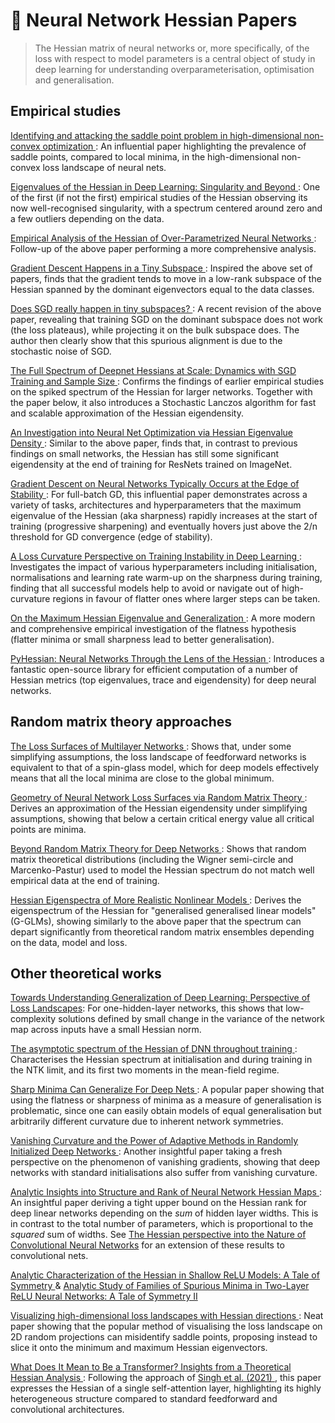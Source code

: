 # 📑 Neural Network Hessian Papers
> The Hessian matrix of neural networks or, more specifically, of the loss with 
> respect to model parameters is a central object of study in deep learning for 
> understanding overparameterisation, optimisation and generalisation.


## Empirical studies
[Identifying and attacking the saddle point problem in high-dimensional non-convex optimization
](https://proceedings.neurips.cc/paper/2014/hash/17e23e50bedc63b4095e3d8204ce063b-Abstract.html):
An influential paper highlighting the prevalence of saddle points, compared to 
local minima, in the high-dimensional non-convex loss landscape of neural nets.

[Eigenvalues of the Hessian in Deep Learning: Singularity and Beyond
](https://arxiv.org/abs/1611.07476): 
One of the first (if not the first) empirical studies of the Hessian observing
its now well-recognised singularity, with a spectrum centered around zero and 
a few outliers depending on the data.

[Empirical Analysis of the Hessian of Over-Parametrized Neural Networks
](https://arxiv.org/abs/1706.04454): Follow-up of the above paper performing
a more comprehensive analysis.

[Gradient Descent Happens in a Tiny Subspace
](https://arxiv.org/abs/1812.04754): Inspired the above set of papers, finds 
that the gradient tends to move in a low-rank subspace of the Hessian spanned 
by the dominant eigenvectors equal to the data classes.

[Does SGD really happen in tiny subspaces?
](https://arxiv.org/abs/2405.16002): A recent revision of the above paper, 
revealing that training SGD on the dominant subspace does not work (the loss 
plateaus), while projecting it on the bulk subspace does. The author then 
clearly show that this spurious alignment is due to the stochastic noise of SGD.

[The Full Spectrum of Deepnet Hessians at Scale: Dynamics with SGD Training and Sample Size
](https://arxiv.org/abs/1811.07062): Confirms the findings of earlier empirical
studies on the spiked spectrum of the Hessian for larger networks. Together with
the paper below, it also introduces a Stochastic Lanczos algorithm for fast and 
scalable approximation of the Hessian eigendensity.

[An Investigation into Neural Net Optimization via Hessian Eigenvalue Density
](https://proceedings.mlr.press/v97/ghorbani19b): Similar to the above paper, 
finds that, in contrast to previous findings on small networks, the Hessian has 
still some significant eigendensity at the end of training for ResNets trained 
on ImageNet.

[Gradient Descent on Neural Networks Typically Occurs at the Edge of Stability
](https://arxiv.org/abs/2103.00065): For full-batch GD, this influential paper 
demonstrates across a variety of tasks, architectures and hyperparameters that 
the maximum eigenvalue of the Hessian (aka sharpness) rapidly increases at the
start of training (progressive sharpening) and eventually hovers just above the 
2/n threshold for GD convergence (edge of stability).

[A Loss Curvature Perspective on Training Instability in Deep Learning
](https://arxiv.org/abs/2110.04369): Investigates the impact of various
hyperparameters including initialisation, normalisations and learning rate 
warm-up on the sharpness during training, finding that all successful models 
help to avoid or navigate out of high-curvature regions in favour of flatter
ones where larger steps can be taken.

[On the Maximum Hessian Eigenvalue and Generalization
](https://proceedings.mlr.press/v187/kaur23a): A more modern and comprehensive 
empirical investigation of the flatness hypothesis (flatter minima or small
sharpness lead to better generalisation).

[PyHessian: Neural Networks Through the Lens of the Hessian
](https://ieeexplore.ieee.org/abstract/document/9378171?casa_token=yc32YU5jxsAAAAAA:v8JayGnZugoYAz1oRlQxQZlEq1pJgVnc_RhLeP32WGPaC9IeNDFfskQ-x06QYClBzHjw3Bb7):
Introduces a fantastic open-source library for efficient computation of a 
number of Hessian metrics (top eigenvalues, trace and eigendensity) for deep 
neural networks.


## Random matrix theory approaches

[The Loss Surfaces of Multilayer Networks
](https://proceedings.mlr.press/v38/choromanska15.html): Shows that, under 
some simplifying assumptions, the loss landscape of feedforward networks is
equivalent to that of a spin-glass model, which for deep models effectively 
means that all the local minima are close to the global minimum.

[Geometry of Neural Network Loss Surfaces via Random Matrix Theory
](https://proceedings.mlr.press/v70/pennington17a.html): Derives an 
approximation of the Hessian eigendensity under simplifying assumptions, 
showing that below a certain critical energy value all critical points are 
minima.

[Beyond Random Matrix Theory for Deep Networks
](https://arxiv.org/abs/2006.07721): Shows that random matrix theoretical 
distributions (including the Wigner semi-circle and Marcenko-Pastur) used to 
model the Hessian spectrum do not match well empirical data at the end of 
training.

[Hessian Eigenspectra of More Realistic Nonlinear Models
](https://proceedings.neurips.cc/paper/2021/hash/a7d8ae4569120b5bec12e7b6e9648b86-Abstract.html):
Derives the eigenspectrum of the Hessian for "generalised generalised linear 
models" (G-GLMs), showing similarly to the above paper that the spectrum can 
depart significantly from theoretical random matrix ensembles depending on the 
data, model and loss.

## Other theoretical works

[Towards Understanding Generalization of Deep
Learning: Perspective of Loss Landscapes](https://arxiv.org/abs/1706.10239):
For one-hidden-layer networks, this shows that low-complexity solutions defined
by small change in the variance of the network map across inputs have a small 
Hessian norm.

[The asymptotic spectrum of the Hessian of DNN throughout training
](https://arxiv.org/abs/1910.02875): Characterises the Hessian spectrum at
initialisation and during training in the NTK limit, and its first two 
moments in the mean-field regime.

[Sharp Minima Can Generalize For Deep Nets
](https://proceedings.mlr.press/v70/dinh17b): A popular paper showing that 
using the flatness or sharpness of minima as a measure of generalisation is 
problematic, since one can easily obtain models of equal generalisation but 
arbitrarily different curvature due to inherent network symmetries.

[Vanishing Curvature and the Power of Adaptive Methods in Randomly Initialized Deep Networks
](https://arxiv.org/abs/2106.03763): Another insightful paper taking a fresh
perspective on the phenomenon of vanishing gradients, showing that deep 
networks with standard initialisations also suffer from vanishing curvature.

[Analytic Insights into Structure and Rank of Neural Network Hessian Maps
](https://proceedings.neurips.cc/paper/2021/hash/c900ced7451da79502d29aa37ebb7b60-Abstract.html):
An insightful paper deriving a tight upper bound on the Hessian rank for deep
linear networks depending on the *sum* of hidden layer widths. This is in 
contrast to the total number of parameters, which is proportional to the
*squared* sum of widths. See [The Hessian perspective into the Nature of 
Convolutional Neural Networks](https://arxiv.org/abs/2305.09088) for an
extension of these results to convolutional nets.

[Analytic Characterization of the Hessian in Shallow ReLU Models: A Tale of Symmetry
](https://proceedings.neurips.cc/paper/2020/hash/3a61ed715ee66c48bacf237fa7bb5289-Abstract.html) & 
[Analytic Study of Families of Spurious Minima in Two-Layer ReLU Neural Networks: A Tale of Symmetry II
](https://proceedings.neurips.cc/paper_files/paper/2021/hash/806d926414ce19d907700e23177ab4ff-Abstract.html)

[Visualizing high-dimensional loss landscapes with Hessian directions
](https://iopscience.iop.org/article/10.1088/1742-5468/ad13fc/meta): Neat paper
showing that the popular method of visualising the loss landscape on 2D random
projections can misidentify saddle points, proposing instead to slice it onto
the minimum and maximum Hessian eigenvectors.

[What Does It Mean to Be a Transformer? Insights from a Theoretical Hessian Analysis
](https://arxiv.org/abs/2410.10986): Following the approach of [Singh et al. (2021)
](https://proceedings.neurips.cc/paper/2021/hash/c900ced7451da79502d29aa37ebb7b60-Abstract.html),
this paper expresses the Hessian of a single self-attention layer, highlighting 
its highly heterogeneous structure compared to standard feedforward and 
convolutional architectures.
